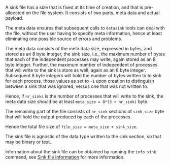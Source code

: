 A sink file has a size that is fixed at its time of creation, and that is pre-allocated on the file system.  It consists of two parts, meta data and actual payload.

The meta data ensures that subsequent calls to `datasink` tools can deal with the file, without the user having to specify meta information, hence at least eliminating one possible source of errors and problems.

The meta data consists of the meta data size, expressed in bytes, and stored as an 8 byte integer, the sink size, i.e., the maximum number of bytes that each of the independent processes may write, again stored as an 8 byte integer.  Further, the maximum number of independent of processes that will write to the sink is store as well, again as an 8 byte integer.  Subsequent 8 byte integers will hold the number of bytes written to te sink for each process, those values as set to `-1` upon creation to distinguish between a sink that was ignored, versus one that was not written to.

Hence, if `nr_sinks` is the number of processes that will write to the sink, the meta data size should be at least `meta_size = 8*(3 + nr_sink)` byte.

The remaining part of the file consists of `nr_sink` sections of `sink_size` byte that will hold the output produced by each of the processes.

Hence the total file size of `file_size = meta_size + sink_size`.

The sink file is agnostic of the data type written to the sink section, so that may be binary or text.

Information about the sink file can be obtained by running the `info_sink` command, see [Sink file information](info_sink.md) for more information.
